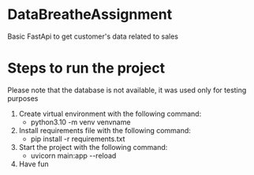 # DataBreatheAssignment

Basic FastApi to get customer's data related to sales

# Steps to run the project

Please note that the database is not available, it was used only for testing purposes

1. Create virtual environment with the following command:
    - python3.10 -m venv venvname
2. Install requirements file with the following command:
    - pip install -r requirements.txt
3. Start the project with the following command:
    - uvicorn main:app --reload
4. Have fun

